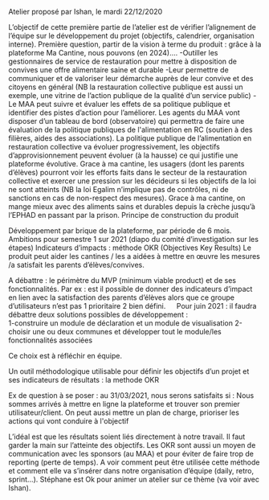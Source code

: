 Atelier proposé par Ishan, le mardi 22/12/2020

L’objectif de cette première partie de l’atelier est de vérifier l’alignement de l’équipe sur le développement du projet (objectifs, calendrier, organisation interne).
Première question, partir de la vision à terme du produit : grâce à la plateforme Ma Cantine, nous pouvons (en 2024)….
-Outiller les gestionnaires de service de restauration pour mettre à disposition de convives une offre alimentaire saine et durable
-Leur permettre de communiquer et de valoriser leur démarche auprès de leur convive et des citoyens en général (NB la restauration collective publique est aussi un exemple, une vitrine de l’action publique de la qualité d’un service public)
-Le MAA peut suivre et évaluer les effets de sa politique publique et identifier des pistes d’action pour l’améliorer. Les agents du MAA vont disposer d’un tableau de bord (observatoire) qui permettra de faire une évaluation de la politique publiques de l'alimentation en RC (soutien à des filières, aides des associations). La  politique publique de l’alimentation en restauration collective va évoluer progressivement, les objectifs d’approvisionnement peuvent évoluer (à la hausse) ce qui justifie une plateforme évolutive.
Grace à ma cantine, les usagers (dont les parents d’élèves) pourront voir les efforts faits dans le secteur de la restauration collective et exercer une pression sur les décideurs si les objectifs de la loi ne sont atteints (NB la loi Egalim n’implique pas de contrôles, ni de sanctions en cas de non-respect des mesures).
Grace à ma cantine, on mange mieux avec des aliments sains et durables depuis la crèche jusqu’à l’EPHAD en passant par la prison.
Principe de construction du produit

Développement par brique de la plateforme, par période de 6 mois.
Ambitions pour semestre 1 sur 2021 (diapo du comité d’investigation sur les étapes)
Indicateurs d’impacts : méthode OKR (Objectives Key Results)
Le produit peut aider les cantines / les a aidées à mettre en œuvre les mesures /a satisfait les parents d’élèves/convives.

A débattre : le périmètre du MVP (minimum viable product) et de ses fonctionnalités. Par ex : est il possible de donner des indicateurs d’impact en lien avec la satisfaction des parents d’élèves alors que ce groupe d’utilisateurs n’est pas 1 prioritaire 2 bien défini.
 
Pour juin 2021 : il faudra débattre deux solutions possibles de développement :  
1-construire un module de déclaration et un module de visualisation
2-choisir une ou deux communes et développer tout le module/les fonctionnalités associées

Ce choix est à réfléchir en équipe. 

Un outil méthodologique utilisable pour définir les objectifs d’un projet et ses indicateurs de résultats : la methode OKR

Ex de question à se poser : au 31/03/2021, nous serons satisfaits si : Nous sommes arrivés à mettre en ligne la plateforme et trouver son premier utilisateur/client.
On peut aussi mettre un plan de charge, prioriser les actions qui vont conduire à l'objectif

L’idéal est que les résultats soient liés directement à notre travail. Il faut garder la main sur l’atteinte des objectifs.
Les OKR sont aussi un moyen de communication avec les sponsors (au MAA) et pour éviter de faire trop de reporting (perte de temps).
A voir comment peut être utilisée cette méthode et comment elle va s’insérer dans notre organisation d’équipe (daily, retro, sprint…). Stéphane est Ok pour animer un atelier sur ce thème (va voir avec Ishan).
